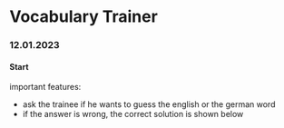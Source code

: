 # Vocabulary Trainer

### 12.01.2023

#### Start 

important features:
* ask the trainee if he wants to guess the english or the german word
* if the answer is wrong, the correct solution is shown below